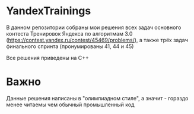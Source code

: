 # YandexTrainings

В данном репозитории собраны мои решения всех задач основного контеста Тренировок Яндекса по алгоритмам 3.0 (https://contest.yandex.ru/contest/45469/problems/), 
а также трёх задач финального спринта (пронумированы 41, 44 и 45)

Все решения приведены на C++

# Важно
Данные решения написаны в "олимпиадном стиле", а значит - гораздо менее читаемы чем обычный промышленный код
